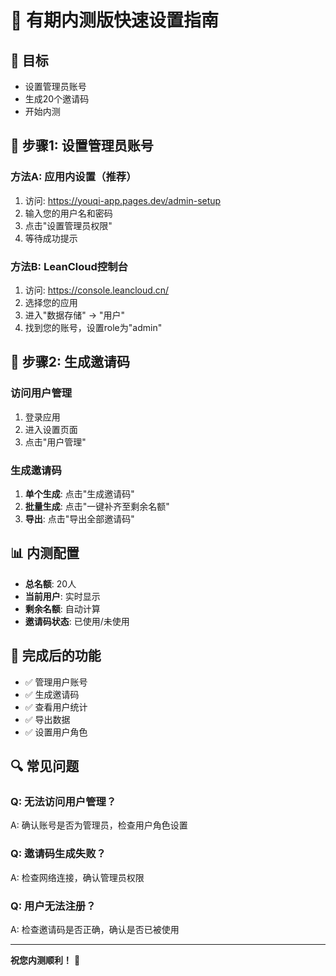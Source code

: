 # 🚀 有期内测版快速设置指南

## 🎯 目标
- 设置管理员账号
- 生成20个邀请码
- 开始内测

## 🔧 步骤1: 设置管理员账号

### 方法A: 应用内设置（推荐）
1. 访问: https://youqi-app.pages.dev/admin-setup
2. 输入您的用户名和密码
3. 点击"设置管理员权限"
4. 等待成功提示

### 方法B: LeanCloud控制台
1. 访问: https://console.leancloud.cn/
2. 选择您的应用
3. 进入"数据存储" → "用户"
4. 找到您的账号，设置role为"admin"

## 📱 步骤2: 生成邀请码

### 访问用户管理
1. 登录应用
2. 进入设置页面
3. 点击"用户管理"

### 生成邀请码
1. **单个生成**: 点击"生成邀请码"
2. **批量生成**: 点击"一键补齐至剩余名额"
3. **导出**: 点击"导出全部邀请码"

## 📊 内测配置
- **总名额**: 20人
- **当前用户**: 实时显示
- **剩余名额**: 自动计算
- **邀请码状态**: 已使用/未使用

## 🎉 完成后的功能
- ✅ 管理用户账号
- ✅ 生成邀请码
- ✅ 查看用户统计
- ✅ 导出数据
- ✅ 设置用户角色

## 🔍 常见问题

### Q: 无法访问用户管理？
A: 确认账号是否为管理员，检查用户角色设置

### Q: 邀请码生成失败？
A: 检查网络连接，确认管理员权限

### Q: 用户无法注册？
A: 检查邀请码是否正确，确认是否已被使用

---

**祝您内测顺利！** 🚀 